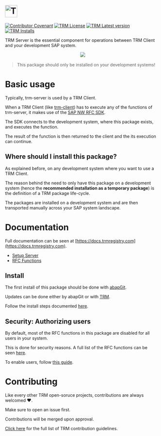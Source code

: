 # <a href="https://docs.trmregistry.com/#/server/README"><img src="https://docs.trmregistry.com/_media/logo.png" height="40" alt="TRM"></a>

[![Contributor Covenant](https://img.shields.io/badge/Contributor%20Covenant-1.3.0-4baaaa.svg)](https://github.com/RegestaItalia/trm-docs/blob/main/CODE_OF_CONDUCT.md)
[![TRM License](https://img.shields.io/endpoint?url=https://trmregistry.com/public/shieldio/license?package=trm-server)](https://trmregistry/#/package/trm-server)
[![TRM Latest version](https://img.shields.io/endpoint?url=https://trmregistry.com/public/shieldio/version?package=trm-server)](https://trmregistry/#/package/trm-server)
[![TRM Installs](https://img.shields.io/endpoint?url=https://trmregistry.com/public/shieldio/downloads?package=trm-server)](https://trmregistry/#/package/trm-server)

TRM Server is the essential component for operations between TRM Client and your development SAP system.

<p align="center">
  <img src="https://docs.trmregistry.com/_media/schema.png" />
</p>

> This package should only be installed on your development systems!

# Basic usage

Typically, trm-server is used by a TRM Client.

When a TRM Client (like [trm-client](https://github.com/RegestaItalia/trm-client)) has to execute any of the functions of trm-server, it makes use of the [SAP NW RFC SDK](https://support.sap.com/en/product/connectors/nwrfcsdk.html).

The SDK connects to the development system, where this package exists, and executes the function.

The result of the function is then returned to the client and the its execution can continue.

## Where should I install this package?

As explained before, on any development system where you want to use a TRM Client.

The reason behind the need to only have this package on a development system (hence the **recommended installation as a temporary package**) is the definition of a TRM package life-cycle.

The packages are installed on a development system and are then transported manually across your SAP system landscape.

# Documentation <!-- {docsify-remove} -->

Full documentation can be seen at [https://docs.trmregistry.com](https://docs.trmregistry.com).

<!-- START TABLE_OF_CONTENTS.md -->
- [Setup Server](docs/setup.md)
- [RFC Functions](docs/rfcFunctions.md)
<!-- END TABLE_OF_CONTENTS.md -->

## Install <!-- {docsify-remove} -->

The first install of this package should be done with [abapGit](https://abapgit.org/).

Updates can be done either by abapGit or with [TRM](https://docs.trmregistry.com).

Follow the install steps documented [here](/docs/setup.md).

## Security: Authorizing users <!-- {docsify-remove} -->

By default, most of the RFC functions in this package are disabled for all users in your system.

This is done for security reasons. A full list of the RFC functions can be seen [here](/docs/rfcFunctions.md).

To enable users, follow [this guide](/docs/setup.md#user-authorization-maintenance).

# Contributing <!-- {docsify-remove} -->

Like every other TRM open-soruce projects, contributions are always welcomed ❤️.

Make sure to open an issue first.

Contributions will be merged upon approval.

[Click here](https://docs.trmregistry.com/#/CONTRIBUTING) for the full list of TRM contribution guidelines.
